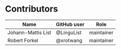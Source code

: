 # Contributors

Name | GitHub user | Role
--- | --- | ---
Johann-Mattis List | @LinguList | maintainer
Robert Forkel | @xrotwang | maintainer
